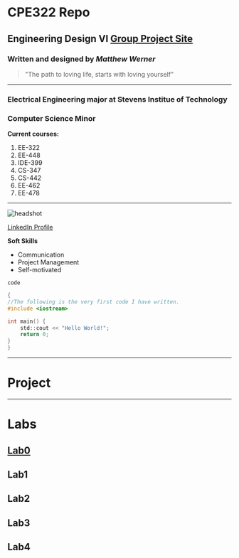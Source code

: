 # CPE322 Repo
## Engineering Design VI [Group Project Site](google.com)
### Written and designed by *Matthew Werner*
> "The path to loving life, starts with loving yourself"
---
### Electrical Engineering major at Stevens Institue of Technology
### Computer Science Minor
**Current courses:**
1. EE-322
2. EE-448
3. IDE-399
4. CS-347
5. CS-442
6. EE-462
7. EE-478

---
![headshot](https://github.com/user-attachments/assets/57ea0bc5-00d7-44ee-beab-4fbf49803a2a)

[LinkedIn Profile](www.linkedin.com/in/matthew-werner-883953240)

**Soft Skills**
- Communication
- Project Management
- Self-motivated 

`code`
```C
{
//The following is the very first code I have written.
#include <iostream>

int main() {
    std::cout << "Hello World!";
    return 0;
}
}
```
---
# Project
---
# Labs

## [Lab0](https://github.com/Mj-Werner/CPE322.git)

## Lab1

## Lab2

## Lab3

## Lab4



